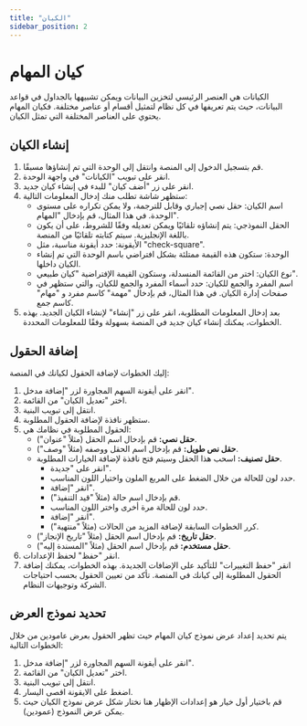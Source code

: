 ```yaml
---
title: "الكيان"
sidebar_position: 2
---
```



# كيان المهام 
الكيانات هي العنصر الرئيسي لتخزين البيانات ويمكن تشبيهها بالجداول في قواعد البيانات، حيث يتم تعريفها في كل نظام لتمثيل أقسام أو عناصر مختلفة. فكيان المهام يحتوي على العناصر المختلفة التي تمثل الكيان.

## إنشاء الكيان
1. قم بتسجيل الدخول إلى المنصة وانتقل إلى الوحدة التي تم إنشاؤها مسبقًا.
2. انقر على تبويب "الكيانات" في واجهة الوحدة.
3. انقر على زر "أضف كيان" للبدء في إنشاء كيان جديد.
4. ستظهر شاشة تطلب منك إدخال المعلومات التالية:
   - اسم الكيان: حقل نصي إجباري وقابل للترجمة، ولا يمكن تكراره على مستوى الوحدة. في هذا المثال، قم بإدخال "المهام".
   - الحقل النموذجي: يتم إنشاؤه تلقائيًا ويمكن تعديله وفقًا للشروط، على أن يكون باللغة الإنجليزية. سيتم كتابته تلقائيًا من المنصة.
   - الأيقونة: حدد أيقونة مناسبة، مثل "check-square".
   - الوحدة: ستكون هذه القيمة ممتلئة بشكل افتراضي باسم الوحدة التي تم إنشاء الكيان داخلها.
   - نوع الكيان: اختر من القائمة المنسدلة، وستكون القيمة الإفتراضية "كيان طبيعي".
   - اسم المفرد والجمع للكيان: حدد أسماء المفرد والجمع للكيان، والتي ستظهر في صفحات إدارة الكيان. في هذا المثال، قم بإدخال "مهمة" كاسم مفرد و "مهام" كاسم جمع.
5. بعد إدخال المعلومات المطلوبة، انقر على زر "إنشاء" لإنشاء الكيان الجديد.
بهذه الخطوات، يمكنك إنشاء كيان جديد في المنصة بسهولة وفقًا للمعلومات المحددة.

## إضافة الحقول
إليك الخطوات لإضافة الحقول لكيانك في المنصة:
1. انقر على أيقونة السهم المجاورة لزر "إضافة مدخل".
2. اختر "تعديل الكيان" من القائمة.
3. انتقل إلى تبويب البنية.
4. ستظهر نافذة لإضافة الحقول المطلوبة.
5. الحقول المطلوبة في نظامك هي:
   - **حقل نصي:** قم بإدخال اسم الحقل (مثلاً "عنوان").
   - **حقل نص طويل:** قم بإدخال اسم الحقل ووصفه (مثلاً "وصف").
   - **حقل تصنيف:** اسحب هذا الحقل وسيتم فتح نافذة لإضافة الخيارات المطلوبة.
      - انقر على "جديدة".
      - حدد لون للحالة من خلال الضغط على المربع الملون واختيار اللون المناسب.
      - انقر "إضافة".
      - قم بإدخال اسم حالة (مثلاً "قيد التنفيذ").
      - حدد لون للحالة مرة أخرى واختر اللون المناسب.
      - انقر "إضافة".
      - كرر الخطوات السابقة لإضافة المزيد من الحالات (مثلاً "منتهية").
   - **حقل تاريخ:** قم بإدخال اسم الحقل (مثلاً "تاريخ الإنجاز").
   - **حقل مستخدم:** قم بإدخال اسم الحقل (مثلاً "المسندة إليه").
6. انقر "حفظ" لحفظ الإعدادات.
7. انقر "حفظ التغييرات" للتأكيد على الإضافات الجديدة.
بهذه الخطوات، يمكنك إضافة الحقول المطلوبة إلى كيانك في المنصة. تأكد من تعيين الحقول بحسب احتياجات الشركة وتوجيهات النظام.

## تحديد نموذج العرض 
يتم تحديد إعداد عرض نموذج كيان المهام حيث تظهر الحقول بعرض عامودين من خلال الخطوات التالية:
1. انقر على أيقونة السهم المجاورة لزر "إضافة مدخل".
2. اختر "تعديل الكيان" من القائمة.
3. انتقل إلى تبويب البنية.
4. اضغط على الايقونة اقصى اليسار.
5. قم باختيار أول خيار هو إعدادات الإظهار هنا نختار شكل عرض نموذج الكيان حيث يمكن عرض النموذج (عمودين).
